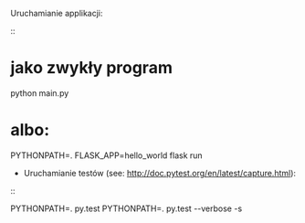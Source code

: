 Uruchamianie applikacji:

 ::

   # jako zwykły program
   python main.py

   # albo:
   PYTHONPATH=. FLASK_APP=hello_world flask run

- Uruchamianie testów (see: http://doc.pytest.org/en/latest/capture.html):

 ::

   PYTHONPATH=. py.test
   PYTHONPATH=. py.test  --verbose -s
